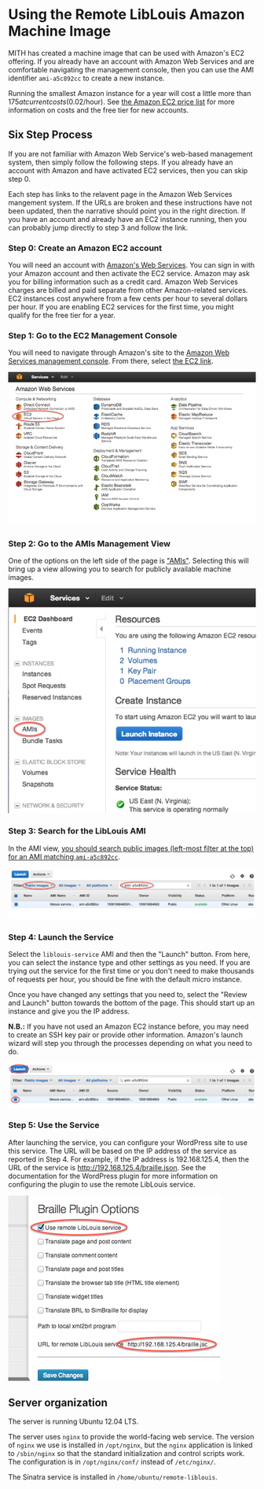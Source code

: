# Using the Remote LibLouis Amazon Machine Image

MITH has created a machine image that can be used with Amazon's EC2 offering. If you already have an account with Amazon Web Services and are comfortable navigating the management console, then you can use the AMI identifier `ami-a5c892cc` to create a new instance.

Running the smallest Amazon instance for a year will cost a little more than $175 at current costs ($0.02/hour). See [the Amazon EC2 price list](http://aws.amazon.com/ec2/pricing/) for more information on costs and the free tier for new accounts.

## Six Step Process

If you are not familiar with Amazon Web Service's web-based management system, then simply follow the following steps. If you already have an account with Amazon and have activated EC2 services, then you can skip step 0.

Each step has links to the relavent page in the Amazon Web Services mangement system. If the URLs are broken and these instructions have not been updated, then the narrative should point you in the right direction. If you have an account and already have an EC2 instance running, then you can probably jump directly to step 3 and follow the link.

### Step 0: Create an Amazon EC2 account

You will need an account with [Amazon's Web Services](http://aws.amazon.com/). You can sign in with your Amazon account and then activate the EC2 service. Amazon may ask you for billing information such as a credit card. Amazon Web Services charges are billed and paid separate from other Amazon-related services. EC2 instances cost anywhere from a few cents per hour to several dollars per hour. If you are enabling EC2 services for the first time, you might qualify for the free tier for a year.

### Step 1: Go to the EC2 Management Console

You will need to navigate through Amazon's site to the [Amazon Web Services management console](https://console.aws.amazon.com/console/home). From there, select [the EC2 link](https://console.aws.amazon.com/ec2/v2/home).

![Selecting the EC2 console](images/marked-select-ec2-console.png)

### Step 2: Go to the AMIs Management View

One of the options on the left side of the page is ["AMIs"](https://console.aws.amazon.com/ec2/v2/home#Images:). Selecting this will bring up a view allowing you to search for publicly available machine images.

![Selecting the AMI management console](images/marked-select-ami-view.png)

### Step 3: Search for the LibLouis AMI

In the AMI view, [you should search public images (left-most filter at the top) for an AMI matching `ami-a5c892cc`](https://console.aws.amazon.com/ec2/v2/home#Images:filter=all-images;platform=all-platforms;visibility=public-images;search=ami-a5c892cc).

![Showing the expected results of searching for the LibLouis service AMI](images/marked-select-ami.png)

### Step 4: Launch the Service

Select the `liblouis-service` AMI and then the "Launch" button. From here, you can select the instance type and other settings as you need. If you are trying out the service for the first time or you don't need to make thousands of requests per hour, you should be fine with the default micro instance.

Once you have changed any settings that you need to, select the "Review and Launch" button towards the bottom of the page. This should start up an instance and give you the IP address.

**N.B.:** If you have not used an Amazon EC2 instance before, you may need to create an SSH key pair or provide other information. Amazon's launch wizard will step you through the processes depending on what you need to do.

![Showing the AMI selection and launch button](images/marked-launch-ami.png)

### Step 5: Use the Service

After launching the service, you can configure your WordPress site to use this service. The URL will be based on the IP address of the service as reported in Step 4. For example, if the IP address is 192.168.125.4, then the URL of the service is http://192.168.125.4/braille.json. See the documentation for the WordPress plugin for more information on configuring the plugin to use the remote LibLouis service.

![Showing where the service URL is configured in the WordPress plugin](images/marked-braille-plugin.png)

## Server organization

The server is running Ubuntu 12.04 LTS.

The server uses `nginx` to provide the world-facing web service. The version of `nginx` we use is installed in `/opt/nginx`, but the `nginx` application is linked to `/sbin/nginx` so that the standard initialization and control scripts work. The configuration is in `/opt/nginx/conf/` instead of `/etc/nginx/`.

The Sinatra service is installed in `/home/ubuntu/remote-liblouis`.